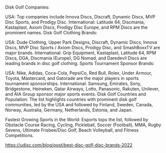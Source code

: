 Disk Golf Companies:

USA: Top companies include Innova Discs, Discraft, Dynamic Discs, MVP Disc Sports, and Prodigy Disc.
International: Latitude 64, Discmania, Kastaplast, Axiom Discs, Prodigy Disc Europe, and RPM Discs are the prominent names.
Disk Golf Clothing Brands:

USA: Dude Clothing, Upper Park Designs, Discraft, Dynamic Discs, Innova Discs, MVP Disc Sports / Axiom Discs, Prodigy Disc, and SmashBoxxTV are major brands.
International: Grip Equipment, Kastaplast, Latitude 64, RPM Discs, DGA, Discmania (Europe), DG Nomad, and Daredevil Discs are leading brands in disc golf clothing.
Sports Tournament Sponsor Brands:

USA: Nike, Adidas, Coca-Cola, PepsiCo, Red Bull, Rolex, Under Armour, Toyota, Mastercard, and Gatorade are the major players in sports tournament sponsorships.
International: Samsung, Emirates, Sony, Bridgestone, Heineken, Qatar Airways, Lotto, Panasonic, Rakuten, Unilever, and AIA Group sponsor major sports events.
Disk Golf Countries and Population:
The list highlights countries with prominent disk golf communities, led by the USA and followed by Finland, Sweden, Canada, Norway, Australia, Germany, Netherlands, Estonia, and Japan.

Fastest Growing Sports in the World:
Esports tops the list, followed by Obstacle Course Racing, Cycling, Pickleball, Soccer (Football), MMA, Rugby Sevens, Ultimate Frisbee/Disc Golf, Beach Volleyball, and Fitness Competitions.

https://udisc.com/blog/post/best-disc-golf-disc-brands-2022
